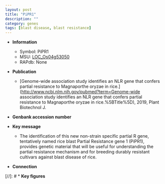 ```yaml
---
layout: post
title: "PiPR1"
description: ""
category: genes
tags: [blast disease, blast resistance]
---
```


* **Information**  
    + Symbol: PiPR1  
    + MSU: [LOC_Os04g53050](http://rice.uga.edu/cgi-bin/ORF_infopage.cgi?orf=LOC_Os04g53050)  
    + RAPdb: None  

* **Publication**  
    + [Genome-wide association study identifies an NLR gene that confers partial resistance to Magnaporthe oryzae in rice.](http://www.ncbi.nlm.nih.gov/pubmed?term=Genome-wide association study identifies an NLR gene that confers partial resistance to Magnaporthe oryzae in rice.%5BTitle%5D), 2019, Plant Biotechnol J.

* **Genbank accession number**  

* **Key message**  
    + The identification of this new non-strain specific partial R gene, tentatively named rice blast Partial Resistance gene 1 (PiPR1), provides genetic material that will be useful for understanding the partial resistance mechanism and for breeding durably resistant cultivars against blast disease of rice.

* **Connection**  

[//]: # * **Key figures**  


